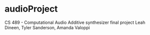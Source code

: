 # audioProject
CS 489 - Computational Audio
Additive synthesizer final project
Leah Dineen, Tyler Sanderson, Amanda Valoppi
